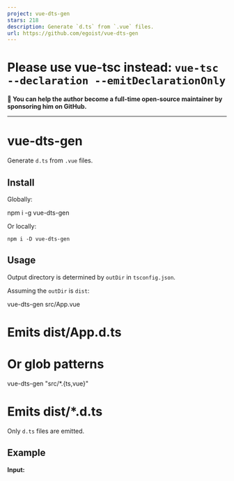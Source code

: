 ```yaml
---
project: vue-dts-gen
stars: 218
description: Generate `d.ts` from `.vue` files.
url: https://github.com/egoist/vue-dts-gen
---
```


Please use vue-tsc instead: `vue-tsc --declaration --emitDeclarationOnly`
=========================================================================

**💛 You can help the author become a full-time open-source maintainer by sponsoring him on GitHub.**

* * *

vue-dts-gen
===========

Generate `d.ts` from `.vue` files.

Install
-------

Globally:

npm i -g vue-dts-gen

Or locally:

```
npm i -D vue-dts-gen
```

Usage
-----

Output directory is determined by `outDir` in `tsconfig.json`.

Assuming the `outDir` is `dist`:

vue-dts-gen src/App.vue
# Emits dist/App.d.ts

# Or glob patterns
vue-dts-gen "src/\*.{ts,vue}"
# Emits dist/\*.d.ts

Only `d.ts` files are emitted.

Example
-------

**Input:**

<script lang="ts">
import { defineComponent } from 'vue'
export default defineComponent({
  props: {
    /\*\* Initial number \*/
    start: {
      type: Number,
      required: true,
    },
  },
})
</script\>

**Output:**

declare const \_default: import("vue").DefineComponent<{
    /\*\* Initial number \*/
    start: {
        type: NumberConstructor;
        required: true;
    };
}, unknown, unknown, {}, {}, import("vue").ComponentOptionsMixin, import("vue").ComponentOptionsMixin, Record<string, any\>, string, import("vue").VNodeProps & import("vue").AllowedComponentProps & import("vue").ComponentCustomProps, Readonly<{
    start: number;
} & {}\>, {}\>;
export default \_default;

**Input:**

<template\>
  <div\>hi</div\>
</template\>

<script lang="ts" setup>
import { defineProps } from 'vue'
defineProps<{
  /\*\* The initial number \*/
  start: number
}>()
</script\>

**Output**:

declare const \_default: import("vue").DefineComponent<{
    /\*\* The initial number \*/
    start: number;
}, {}, {}, {}, {}, import("vue").ComponentOptionsMixin, import("vue").ComponentOptionsMixin, import("vue").EmitsOptions, string, import("vue").VNodeProps & import("vue").AllowedComponentProps & import("vue").ComponentCustomProps, Readonly<{} & {
    start?: number | undefined;
}\>, {}\>;
export default \_default;

License
-------

MIT © EGOIST
